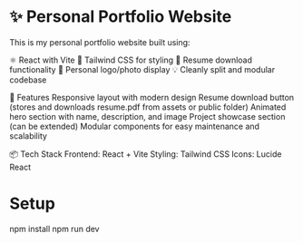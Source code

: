 # ✨ Personal Portfolio Website

This is my personal portfolio website built using:

⚛️ React with Vite
🎨 Tailwind CSS for styling
📁 Resume download functionality
📸 Personal logo/photo display
💡 Cleanly split and modular codebase

🚀 Features
Responsive layout with modern design
Resume download button (stores and downloads resume.pdf from assets or public folder)
Animated hero section with name, description, and image
Project showcase section (can be extended)
Modular components for easy maintenance and scalability

📦 Tech Stack
Frontend: React + Vite
Styling: Tailwind CSS
Icons: Lucide React


# Setup
npm install
npm run dev

